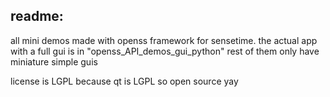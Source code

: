 readme:
-
all mini demos made with openss framework for sensetime. the actual app with a full gui is in "openss_API_demos_gui_python" rest of them only have miniature simple guis

license is LGPL because qt is LGPL so open source yay